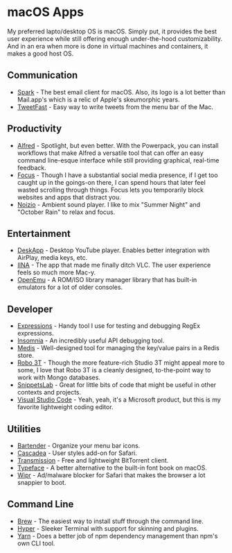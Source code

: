 # macOS Apps

My preferred lapto/desktop OS is macOS. Simply put, it provides the best user experience while still offering enough under-the-hood customizability. And in an era when more is done in virtual machines and containers, it makes a good host OS.

## Communication

* [Spark](https://sparkmailapp.com) - The best email client for macOS. Also, its logo is a lot better than Mail.app's which is a relic of Apple's skeumorphic years.
* [TweetFast](https://tweetfast.xyz) - Easy way to write tweets from the menu bar of the Mac.

## Productivity

* [Alfred](https://www.alfredapp.com) - Spotlight, but even better. With the Powerpack, you can install workflows that make Alfred a versatile tool that can offer an easy command line-esque interface while still providing graphical, real-time feedback.
* [Focus](https://heyfocus.com) - Though I have a substantial social media presence, if I get too caught up in the goings-on there, I can spend hours that later feel wasted scrolling through things. Focus lets you temporarily block websites and apps that distract you.
* [Noizio](http://noiz.io) - Ambient sound player. I like to mix "Summer Night" and "October Rain" to relax and focus.

## Entertainment

* [DeskApp](https://itunes.apple.com/us/app/deskapp-for-youtube/id1180531112?mt=12) - Desktop YouTube player. Enables better integration with AirPlay, media keys, etc.
* [IINA](https://lhc70000.github.io/iina/) - The app that made me finally ditch VLC. The user experience feels so much more Mac-y.
* [OpenEmu](https://openemu.org) - A ROM/ISO library manager library that has built-in emulators for a lot of older consoles.

## Developer

* [Expressions](https://www.apptorium.com/expressions) - Handy tool I use for testing and debugging RegEx expressions.
* [Insomnia](https://insomnia.rest) - An incredibly useful API debugging tool.
* [Medis](http://getmedis.com) - Well-designed tool for managing the key/value pairs in a Redis store.
* [Robo 3T](https://robomongo.org) - Though the more feature-rich Studio 3T might appeal more to some, I love that Robo 3T is a cleanly designed, to-the-point way to work with Mongo databases.
* [SnippetsLab](https://snippetslab.org) - Great for little bits of code that might be useful in other contexts and projects.
* [Visual Studio Code](https://code.visualstudio.com) - Yeah, yeah, it's a Microsoft product, but this is my favorite lightweight coding editor.

## Utilities

* [Bartender](https://www.macbartender.com) - Organize your menu bar icons.
* [Cascadea](https://cascadea.app) - User styles add-on for Safari.
* [Transmission](https://transmissionbt.com) - Free and lightweight BitTorrent client.
* [Typeface](https://typefaceapp.com) - A better alternative to the built-in font book on macOS.
* [Wipr](https://itunes.apple.com/us/app/wipr/id1320666476?mt=12) - Ad/malware blocker for Safari that makes the browser a lot snappier to boot.

## Command Line

* [Brew](https://brew.sh) - The easiest way to install stuff through the command line.
* [Hyper](https://hyper.is) - Sleeker Terminal with support for skinning and plugins.
* [Yarn](https://yarnpkg.com/en/) - Does a better job of npm dependency management than npm's own CLI tool.